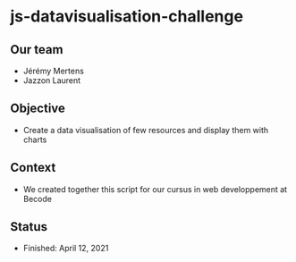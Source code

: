 # js-datavisualisation-challenge

## Our team

- Jérémy Mertens
- Jazzon Laurent

## Objective

- Create a data visualisation of few resources and display them with charts

## Context 

- We created together this script for our cursus in web developpement at Becode

## Status 

- Finished: April 12, 2021